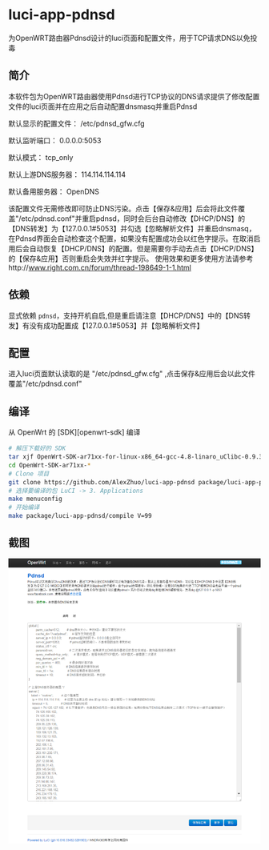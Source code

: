 # luci-app-pdnsd
为OpenWRT路由器Pdnsd设计的luci页面和配置文件，用于TCP请求DNS以免投毒

简介
---

本软件包为OpenWRT路由器使用Pdnsd进行TCP协议的DNS请求提供了修改配置文件的luci页面并在应用之后自动配置dnsmasq并重启Pdnsd

默认显示的配置文件：    /etc/pdnsd_gfw.cfg

默认监听端口：         0.0.0.0:5053 

默认模式：             tcp_only

默认上游DNS服务器：     114.114.114.114 

默认备用服务器：        OpenDNS 

该配置文件无需修改即可防止DNS污染。点击【保存&应用】后会将此文件覆盖"/etc/pdnsd.conf"并重启pdnsd，同时会后台自动修改【DHCP/DNS】的【DNS转发】为【127.0.0.1#5053】并勾选【忽略解析文件】并重启dnsmasq，在Pdnsd界面会自动检查这个配置，如果没有配置成功会以红色字提示。在取消启用后会自动恢复【DHCP/DNS】的配置。但是需要你手动去点击【DHCP/DNS】的【保存&应用】否则重启会失效并红字提示。
使用效果和更多使用方法请参考http://www.right.com.cn/forum/thread-198649-1-1.html


依赖
---

显式依赖 `pdnsd`，支持开机自启,但是重启请注意【DHCP/DNS】中的【DNS转发】有没有成功配置成【127.0.0.1#5053】并【忽略解析文件】

配置
---

进入luci页面默认读取的是 "/etc/pdnsd_gfw.cfg" ,点击保存&应用后会以此文件覆盖"/etc/pdnsd.conf"

编译
---

从 OpenWrt 的 [SDK][openwrt-sdk] 编译  
```bash
# 解压下载好的 SDK
tar xjf OpenWrt-SDK-ar71xx-for-linux-x86_64-gcc-4.8-linaro_uClibc-0.9.33.2.tar.bz2
cd OpenWrt-SDK-ar71xx-*
# Clone 项目
git clone https://github.com/AlexZhuo/luci-app-pdnsd package/luci-app-pdnsd
# 选择要编译的包 LuCI -> 3. Applications
make menuconfig
# 开始编译
make package/luci-app-pdnsd/compile V=99
```

截图
---

![demo](https://github.com/AlexZhuo/BreakwallOpenWrt/raw/master/screenshots/pdnsd.png)
